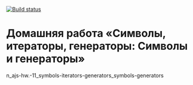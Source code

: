 [![Build status](https://ci.appveyor.com/api/projects/status/ediij9y6y4yd4cyu?svg=true)](https://ci.appveyor.com/project/a-naraikin/ajs-homeworks-symbols-iterators-generators-symbols-m1a79)
# Домашняя работа «Символы, итераторы, генераторы: Символы и генераторы»
n_ajs-hw.-11_symbols-iterators-generators_symbols-generators
